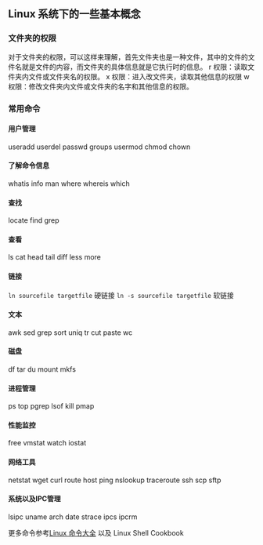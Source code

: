 ## Linux 系统下的一些基本概念

### 文件夹的权限
对于文件夹的权限，可以这样来理解，首先文件夹也是一种文件，其中的文件的文件名就是文件的内容，而文件夹的具体信息就是它执行时的信息。
r 权限：读取文件夹内文件或文件夹名的权限。
x 权限：进入改文件夹，读取其他信息的权限
w 权限：修改文件夹内文件或文件夹的名字和其他信息的权限。


### 常用命令

#### 用户管理
useradd userdel passwd groups usermod chmod chown 

#### 了解命令信息
whatis info  man  where  whereis  which 

#### 查找
locate  find  grep 

#### 查看
ls  cat   head  tail  diff  less more

#### 链接
`ln sourcefile targetfile`   硬链接 
`ln -s sourcefile targetfile` 软链接

#### 文本
awk sed grep sort uniq tr cut paste wc 

#### 磁盘
df tar du mount mkfs

#### 进程管理
ps top pgrep lsof kill pmap 

#### 性能监控
free vmstat  watch  iostat 

#### 网络工具
netstat wget curl route host ping nslookup traceroute ssh scp sftp 

#### 系统以及IPC管理
lsipc  uname arch date strace ipcs ipcrm 

更多命令参考[Linux 命令大全](http://www.runoob.com/linux/linux-command-manual.html) 以及 Linux Shell Cookbook